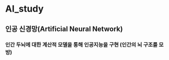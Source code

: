 # AI_study

## 인공 신경망(Artificial Neural Network)

### 인간 두뇌에 대한 계산적 모델을 통해 인공지능을 구현 (인간의 뇌 구조를 모방)

